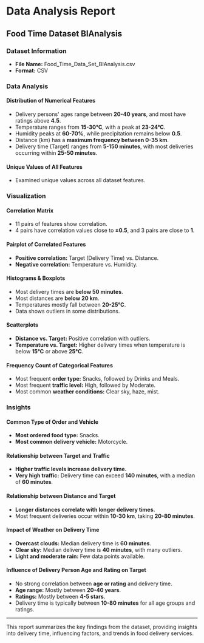 # Data Analysis Report

## Food Time Dataset BIAnalysis

### Dataset Information
- **File Name:** Food_Time_Data_Set_BIAnalysis.csv
- **Format:** CSV

### Data Analysis
#### Distribution of Numerical Features
- Delivery persons' ages range between **20-40 years**, and most have ratings above **4.5**.
- Temperature ranges from **15-30°C**, with a peak at **23-24°C**.
- Humidity peaks at **60-70%**, while precipitation remains below **0.5**.
- Distance (km) has a **maximum frequency between 0-35 km**.
- Delivery time (Target) ranges from **5-150 minutes**, with most deliveries occurring within **25-50 minutes**.

#### Unique Values of All Features
- Examined unique values across all dataset features.

### Visualization
#### Correlation Matrix
- 11 pairs of features show correlation.
- 4 pairs have correlation values close to **±0.5**, and 3 pairs are close to **1**.

#### Pairplot of Correlated Features
- **Positive correlation:** Target (Delivery Time) vs. Distance.
- **Negative correlation:** Temperature vs. Humidity.

#### Histograms & Boxplots
- Most delivery times are **below 50 minutes**.
- Most distances are **below 20 km**.
- Temperatures mostly fall between **20-25°C**.
- Data shows outliers in some distributions.

#### Scatterplots
- **Distance vs. Target:** Positive correlation with outliers.
- **Temperature vs. Target:** Higher delivery times when temperature is below **15°C** or above **25°C**.

#### Frequency Count of Categorical Features
- Most frequent **order type:** Snacks, followed by Drinks and Meals.
- Most frequent **traffic level:** High, followed by Moderate.
- Most common **weather conditions:** Clear sky, haze, mist.

### Insights
#### Common Type of Order and Vehicle
- **Most ordered food type:** Snacks.
- **Most common delivery vehicle:** Motorcycle.

#### Relationship between Target and Traffic
- **Higher traffic levels increase delivery time.**
- **Very high traffic:** Delivery time can exceed **140 minutes**, with a median of **60 minutes**.

#### Relationship between Distance and Target
- **Longer distances correlate with longer delivery times.**
- Most frequent deliveries occur within **10-30 km**, taking **20-80 minutes**.

#### Impact of Weather on Delivery Time
- **Overcast clouds:** Median delivery time is **60 minutes**.
- **Clear sky:** Median delivery time is **40 minutes**, with many outliers.
- **Light and moderate rain:** Few data points available.

#### Influence of Delivery Person Age and Rating on Target
- No strong correlation between **age or rating** and delivery time.
- **Age range:** Mostly between **20-40 years**.
- **Ratings:** Mostly between **4-5 stars**.
- Delivery time is typically between **10-80 minutes** for all age groups and ratings.

---
This report summarizes the key findings from the dataset, providing insights into delivery time, influencing factors, and trends in food delivery services.
